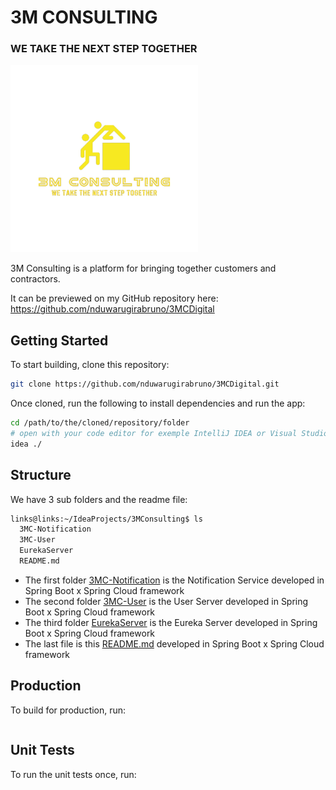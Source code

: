 # 3M CONSULTING
### WE TAKE THE NEXT STEP TOGETHER

[![3M CONSULTING](.assets/images/logo-removebg-001.png)](https://github.com/nduwarugirabruno/3MCDigital)

3M Consulting is a platform for bringing together customers and contractors.

It can be previewed on my GitHub repository here: https://github.com/nduwarugirabruno/3MCDigital

## Getting Started

To start building, clone this repository:

```bash
git clone https://github.com/nduwarugirabruno/3MCDigital.git
```

Once cloned, run the following to install dependencies and run the app:

```bash
cd /path/to/the/cloned/repository/folder
# open with your code editor for exemple IntelliJ IDEA or Visual Studio Code
idea ./
```

## Structure

We have 3 sub folders and the readme file:

```bash
links@links:~/IdeaProjects/3MConsulting$ ls
  3MC-Notification
  3MC-User
  EurekaServer
  README.md
```

- The first folder [3MC-Notification](3MC-Notification) is the Notification Service developed in Spring Boot x Spring Cloud framework
- The second folder [3MC-User](3MC-User) is the User Server developed in Spring Boot x Spring Cloud framework
- The third folder [EurekaServer](EurekaServer) is the Eureka Server developed in Spring Boot x Spring Cloud framework
- The last file is this [README.md](README.md) developed in Spring Boot x Spring Cloud framework

## Production

To build for production, run:

```bash
```

## Unit Tests

To run the unit tests once, run:

```bash
```
